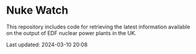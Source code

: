 # Nuke Watch

This repository includes code for retrieving the latest information available on the output of EDF nuclear power plants in the UK.

Last updated: 2024-03-10 20:08